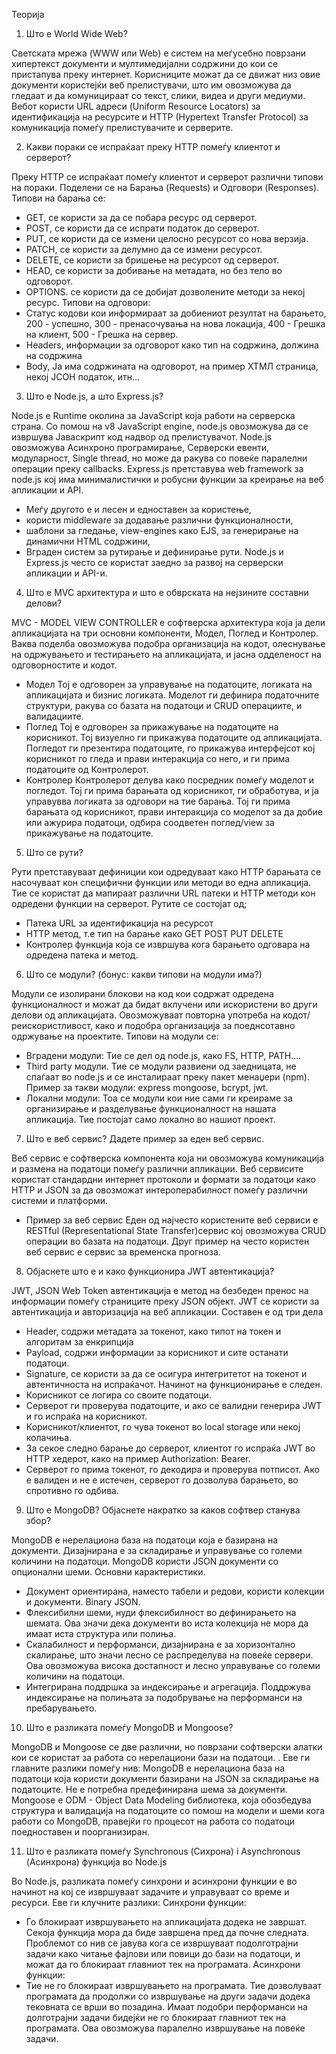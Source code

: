 Теорија

1. Што е World Wide Web?

Светската мрежа (WWW или Web) е систем на меѓусебно поврзани хипертекст документи и мултимедијални содржини до кои се пристапува преку интернет. Корисниците можат да се движат низ овие документи користејќи веб прелистувачи, што им овозможува да гледаат и да комуницираат со текст, слики, видеа и други медиуми. Вебот користи URL адреси (Uniform Resource Locators) за идентификација на ресурсите и HTTP (Hypertext Transfer Protocol) за комуникација помеѓу прелистувачите и серверите.

2. Какви пораки се испраќаат преку HTTP помеѓу клиентот и серверот?

Преку HTTP се испраќаат помеѓу клиентот и серверот различни типови на пораки. Поделени се на Барања (Requests) и Одговори (Responses). 
Типови на барања се:
 - GET, се користи за да се побара ресурс од серверот. 
 - POST, се користи да се испрати податок до серверот. 
 - PUT, се користи да се измени целосно ресурсот со нова верзија.
 - PATCH, се користи за делумно да се измени ресурсот. 
 - DELETE, се користи за бришење на ресурсот од серверот. 
 - HEAD, се користи за добивање на метадата, но без тело во одговорот. 
 - OPTIONS. се користи да се добијат дозволените методи за некој ресурс. 
 Типови на одговори:
 - Статус кодови кои информираат за добиениот резултат на барањето, 200 - успешно, 300 - пренасочувања на нова локација, 400 - Грешка на клиент, 500 - Грешка на сервер. 
 - Headers, информации за одговорот како тип на содржина, должина на содржина
 - Body, Ја има содржината на одговорот, на пример ХТМЛ страница, некој ЈСОН податок, итн...

3. Што е Node.js, а што Express.js?

Node.js е Runtime околина за JavaScript која работи на серверска страна. Со помош на v8 JavaScript engine, node.js овозможува да се извршува Јаваскрипт код надвор од прелистувачот. 
Node.js овозможува Асинхроно програмирање, Серверски евенти, модуларност, Single thread, но може да ракува со повеќе паралелни операции преку callbacks. 
Express.js претставува web framework  за node.js кој има минималистички и робусни функции за креирање на веб апликации и API. 
- Меѓу другото е и лесен и едноставен за користење, 
- користи middleware за додавање различни функционалности, 
- шаблони за гледање, view-engines како EJS, за генерирање на динамични HTML содржини,
- Вграден систем за рутирање и дефинирање рути.
Node.js и Express.js често се користат заедно за развој на серверски апликации и API-и.

4. Што е MVC архитектура и што е обврската на нејзините составни делови?

MVC - MODEL VIEW CONTROLLER е софтверска архитектура која ја дели апликацијата на три основни компоненти, Модел, Поглед и Контролер. Ваква поделба овозможува подобра организација на кодот, олеснување на одржувањето и тестирањето на апликацијата, и јасна одделеност на одговорностите и кодот. 
- Модел
Тој е одговорен за управување на податоците, логиката на апликацијата и бизнис логиката. 
Моделот ги дефинира податочните структури, ракува со базата на податоци и CRUD операциите, и валидациите. 
- Поглед
Тој е одговорен за прикажување на податоците на корисникот. Тој визуелно ги прикажува податоците од апликацијата. 
Погледот ги презентира податоците, го прикажува интерфејсот кој корисникот го гледа и прави интеракција со него, и ги прима податоците од Контролерот. 
- Контролер
Контролерот делува како посредник помеѓу моделот и погледот. Тој ги прима барањата од корисникот, ги обработува, и ја управувва логиката за одговори на тие барања. 
Тој ги прима барањата од корисникот, прави интеракција со моделот за да добие или ажурира податоци, одбира соодветен поглед/view за прикажување на податоците. 

5. Што се рути?

Рути претставуваат дефиниции кои одредуваат како HTTP барањата се насочуваат кон специфични функции или методи во една апликација. Тие се користат да мапираат различни URL патеки и HTTP методи кон одредени функции на серверот. 
Рутите се состојат од;
- Патека URL за идентификација на ресурсот
- HTTP метод, т.е тип на барање како GET POST PUT DELETE
- Контролер функција која се извршува кога барањето одговара на одредена патека и метод. 

6. Што се модули? (бонус: какви типови на модули има?)

Модули се изолирани блокови на код кои содржат одредена функционалност и можат да бидат вклучени или искористени во други делови од апликацијата. Овозможуваат повторна употреба на кодот/реискористливост, како и подобра организација за поеднсотавно одржување на проектите. 
Типови на модули се:
- Вградени модули: Тие се дел од node.js, како FS, HTTP, PATH....
- Third party модули. Тие се модули развиени од заедницата, не спаѓаат во node.js и се инсталираат преку пакет менаџери (npm). Пример за такви модули: express mongoose, bcrypt, jwt.
- Локални модули: Тоа се модули кои ние сами ги креираме за организирање и разделување функционалност на нашата апликација. Тие постојат само локално во нашиот проект. 

7. Што е веб сервис? Дадете пример за еден веб сервис.

Веб сервис е софтверска компонента која ни овозможува комуникација и размена на податоци помеѓу различни апликации. Веб сервисите користат стандардни интернет протоколи и формати за податоци како HTTP и JSON за да овозможат интероперабилност помеѓу различни системи и платформи. 
- Пример за веб сервис
Еден од најчесто користените веб сервиси е RESTful (Representational State Transfer)сервис кој овозможува CRUD операции во базата на податоци. 
Друг пример на често користен веб сервис е сервис за временска прогноза. 

8. Објаснете што е и како функционира JWT автентикација?

JWT, JSON Web Token автентикација е метод на безбеден пренос на информации помеѓу страниците преку JSON објект. JWT се користи за автентикација и авторизација на веб апликации. 
Составен е од три дела
- Header, содржи метадата за токенот, како типот на токен и алгоритам за енкрипција
- Payload, содржи информации за корисникот и сите останати податоци. 
- Signature, се користи за да се осигура интегритетот на токенот и автентичноста на испраќачот. 
Начинот на функционирање е следен.
- Корисникот се логира со своите податоци. 
- Серверот ги проверува податоците, и ако се валидни генерира JWT и го испраќа на корисникот. 
- Корисникот/клиентот, го чува токенот во local storage или некој колачиња.
- За секое следно барање до серверот, клиентот го испраќа JWT во HTTP хедерот, како на пример Authorization: Bearer. 
- Серверот го прима токенот, го декодира и проверува потписот. Ако е валиден и не е истечен, серверот го дозволува барањето, во спротивно го одбива. 

9. Што е MongoDB? Објаснете накратко за каков софтвер станува збор?

MongoDB е нерелациона база на податоци која е базирана на документи. Дизајнирана е за складирање и управување со големи количини на податоци. MongoDB користи JSON документи со опционални шеми. 
Основни карактеристики. 
- Документ ориентирана, наместо табели и редови, користи колекции и документи. Binary JSON. 
- Флексибилни шеми, нуди флексибилност во дефинирањето на шемата. Ова значи дека документи во иста колекција не мора да имаат иста структура или полиња. 
- Скалабилност и перформанси, дизајнирана е за хоризонтално скалирање, што значи лесно се распределува на повеќе сервери. Ова овозможува висока достапност и лесно управување со големи количини на податоци. 
- Интегрирана поддршка за индексирање и агрегација. Поддржува индексирање на полињата за подобрување на перформанси на пребарувањето. 

10. Што е разликата помеѓу MongoDB и Mongoose?

MongoDB и Mongoose се две различни, но поврзани софтверски алатки кои се користат за работа со нерелациони бази на податоци. . Еве ги главните разлики помеѓу нив:
MongoDB е нерелациона база на податоци која користи документи базирани на JSON за складирање на податоците. Не е потребна предефинирана шема за документи. 
Mongoose е ODM - Object Data Modeling библиотека, која обозбедува структура и валидација на податоците со помош на модели и шеми кога работи со MongoDB, правејќи го процесот на работа со податоци поедноставен и поорганизиран.

11. Што е разликата помеѓу Synchronous (Сихрона) i Аsynchronous (Асинхрона) функција во Node.js

Во Node.js, разликата помеѓу синхрони и асинхрони функции е во начинот на кој се извршуваат задачите и управуваат со време и ресурси. Еве ги клучните разлики:
Синхрони функции:
- Го блокираат извршувањето на апликацијата додека не завршат. Секоја функција мора да биде завршена пред да почне следната. Проблемот со нив се јавува кога се извршуваат подолготрајни задачи како читање фајлови или повици до бази на податоци, и можат да го блокираат главниот тек на програмата. 
Асинхрони функции:
- Тие не го блокираат извршувањето на програмата. Тие дозволуваат програмата да продолжи со извршување на други задачи додека тековната се врши во позадина. Имаат подобри перформанси на долготрајни задачи бидејќи не го блокираат главниот тек на програмата. Ова овозможува паралелно извршување на повеќе задачи. 